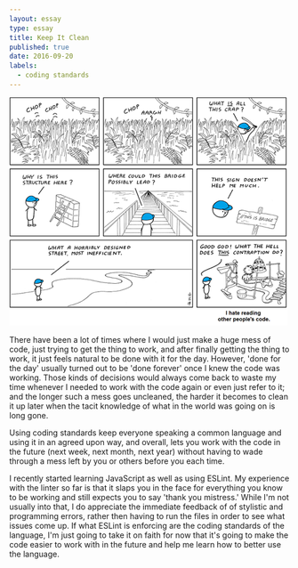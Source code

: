 ```yaml
---
layout: essay
type: essay
title: Keep It Clean
published: true
date: 2016-09-20
labels:
  - coding standards
---
```


<img class="ui large center spaced image" src="../images/xkcd-other-peoples-code.png">

<!-- I'm going to experiment here and, as much as possible, dictate what to write as if it were a conversation -->
There have been a lot of times where I would just make a huge mess of code, just trying to get the thing to work, and after finally getting the thing to work, it just feels natural to be done with it for the day. However, 'done for the day' usually turned out to be 'done forever' once I knew the code was working. Those kinds of decisions would always come back to waste my time whenever I needed to work with the code again or even just refer to it; and the longer such a mess goes uncleaned, the harder it becomes to clean it up later when the tacit knowledge of what in the world was going on is long gone.

Using coding standards keep everyone speaking a common language and using it in an agreed upon way, and overall, lets you work with the code in the future (next week, next month, next year) without having to wade through a mess left by you or others before you each time.

I recently started learning JavaScript as well as using ESLint. My experience with the linter so far is that it slaps you in the face for everything you know to be working and still expects you to say 'thank you mistress.' While I'm not usually into that, I do appreciate the immediate feedback of of stylistic and programming errors, rather then having to run the files in order to see what issues come up. If what ESLint is enforcing are the coding standards of the language, I'm just going to take it on faith for now that it's going to make the code easier to work with in the future and help me learn how to better use the language. 
